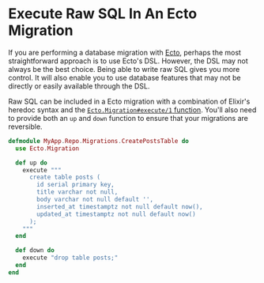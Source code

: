 # Execute Raw SQL In An Ecto Migration

If you are performing a database migration with
[Ecto](https://hexdocs.pm/ecto/Ecto.html), perhaps the most straightforward
approach is to use Ecto's DSL. However, the DSL may not always be the best
choice. Being able to write raw SQL gives you more control. It will also
enable you to use database features that may not be directly or easily
available through the DSL.

Raw SQL can be included in a Ecto migration with a combination of Elixir's
heredoc syntax and the [`Ecto.Migration#execute/1`
function](https://hexdocs.pm/ecto/Ecto.Migration.html#execute/1). You'll
also need to provide both an `up` and `down` function to ensure that your
migrations are reversible.

```elixir
defmodule MyApp.Repo.Migrations.CreatePostsTable do
  use Ecto.Migration

  def up do
    execute """
      create table posts (
        id serial primary key,
        title varchar not null,
        body varchar not null default '',
        inserted_at timestamptz not null default now(),
        updated_at timestamptz not null default now()
      );
    """
  end

  def down do
    execute "drop table posts;"
  end
end
```
